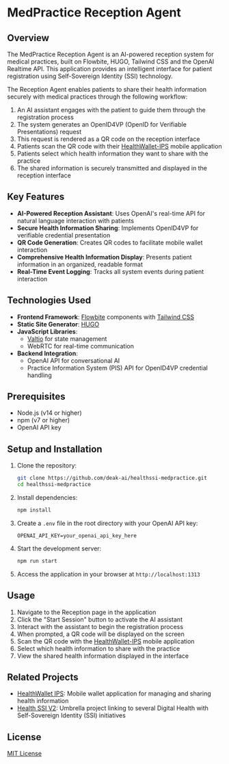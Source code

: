 # MedPractice Reception Agent

## Overview

The MedPractice Reception Agent is an AI-powered reception system for medical practices, built on Flowbite, HUGO, Tailwind CSS and the OpenAI Realtime API.
This application provides an intelligent interface for patient registration using Self-Sovereign Identity (SSI) technology.

The Reception Agent enables patients to share their health information securely with medical practices through the following workflow:

1. An AI assistant engages with the patient to guide them through the registration process
2. The system generates an OpenID4VP (OpenID for Verifiable Presentations) request
3. This request is rendered as a QR code on the reception interface
4. Patients scan the QR code with their [HealthWallet-IPS](https://github.com/deak-ai/healthwallet-ips) mobile application
5. Patients select which health information they want to share with the practice
6. The shared information is securely transmitted and displayed in the reception interface

## Key Features

- **AI-Powered Reception Assistant**: Uses OpenAI's real-time API for natural language interaction with patients
- **Secure Health Information Sharing**: Implements OpenID4VP for verifiable credential presentation
- **QR Code Generation**: Creates QR codes to facilitate mobile wallet interaction
- **Comprehensive Health Information Display**: Presents patient information in an organized, readable format
- **Real-Time Event Logging**: Tracks all system events during patient interaction

## Technologies Used

- **Frontend Framework**: [Flowbite](https://flowbite.com/) components with [Tailwind CSS](https://tailwindcss.com/)
- **Static Site Generator**: [HUGO](https://gohugo.io/)
- **JavaScript Libraries**:
  - [Valtio](https://github.com/pmndrs/valtio) for state management
  - WebRTC for real-time communication
- **Backend Integration**:
  - OpenAI API for conversational AI
  - Practice Information System (PIS) API for OpenID4VP credential handling

## Prerequisites

- Node.js (v14 or higher)
- npm (v7 or higher)
- OpenAI API key

## Setup and Installation

1. Clone the repository:
   ```bash
   git clone https://github.com/deak-ai/healthssi-medpractice.git
   cd healthssi-medpractice
   ```

2. Install dependencies:
   ```bash
   npm install
   ```

3. Create a `.env` file in the root directory with your OpenAI API key:
   ```
   OPENAI_API_KEY=your_openai_api_key_here
   ```

4. Start the development server:
   ```bash
   npm run start
   ```

5. Access the application in your browser at `http://localhost:1313`

## Usage

1. Navigate to the Reception page in the application
2. Click the "Start Session" button to activate the AI assistant
3. Interact with the assistant to begin the registration process
4. When prompted, a QR code will be displayed on the screen
5. Scan the QR code with the [HealthWallet-IPS](https://github.com/deak-ai/healthwallet-ips) mobile application
6. Select which health information to share with the practice
7. View the shared health information displayed in the interface

## Related Projects

- [HealthWallet IPS](https://github.com/deak-ai/healthwallet-ips): Mobile wallet application for managing and sharing health information
- [Health SSI V2](https://github.com/Abdagon/health-ssi-2): Umbrella project linking to several Digital Health with Self-Sovereign Identity (SSI) initiatives

## License

[MIT License](LICENSE)
